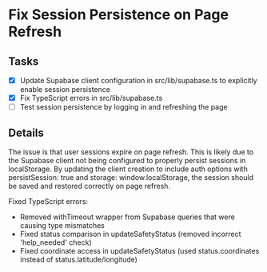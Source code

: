 # Fix Session Persistence on Page Refresh

## Tasks
- [x] Update Supabase client configuration in src/lib/supabase.ts to explicitly enable session persistence
- [x] Fix TypeScript errors in src/lib/supabase.ts
- [ ] Test session persistence by logging in and refreshing the page

## Details
The issue is that user sessions expire on page refresh. This is likely due to the Supabase client not being configured to properly persist sessions in localStorage. By updating the client creation to include auth options with persistSession: true and storage: window.localStorage, the session should be saved and restored correctly on page refresh.

Fixed TypeScript errors:
- Removed withTimeout wrapper from Supabase queries that were causing type mismatches
- Fixed status comparison in updateSafetyStatus (removed incorrect 'help_needed' check)
- Fixed coordinate access in updateSafetyStatus (used status.coordinates instead of status.latitude/longitude)
